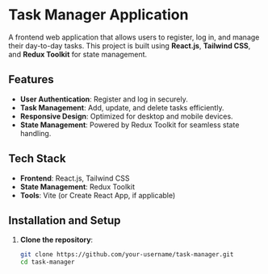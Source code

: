 # Task Manager Application

A frontend web application that allows users to register, log in, and manage their day-to-day tasks. This project is built using **React.js**, **Tailwind CSS**, and **Redux Toolkit** for state management.

## Features

- **User Authentication**: Register and log in securely.
- **Task Management**: Add, update, and delete tasks efficiently.
- **Responsive Design**: Optimized for desktop and mobile devices.
- **State Management**: Powered by Redux Toolkit for seamless state handling.

## Tech Stack

- **Frontend**: React.js, Tailwind CSS
- **State Management**: Redux Toolkit
- **Tools**: Vite (or Create React App, if applicable)

## Installation and Setup

1. **Clone the repository**:
   ```bash
   git clone https://github.com/your-username/task-manager.git
   cd task-manager
